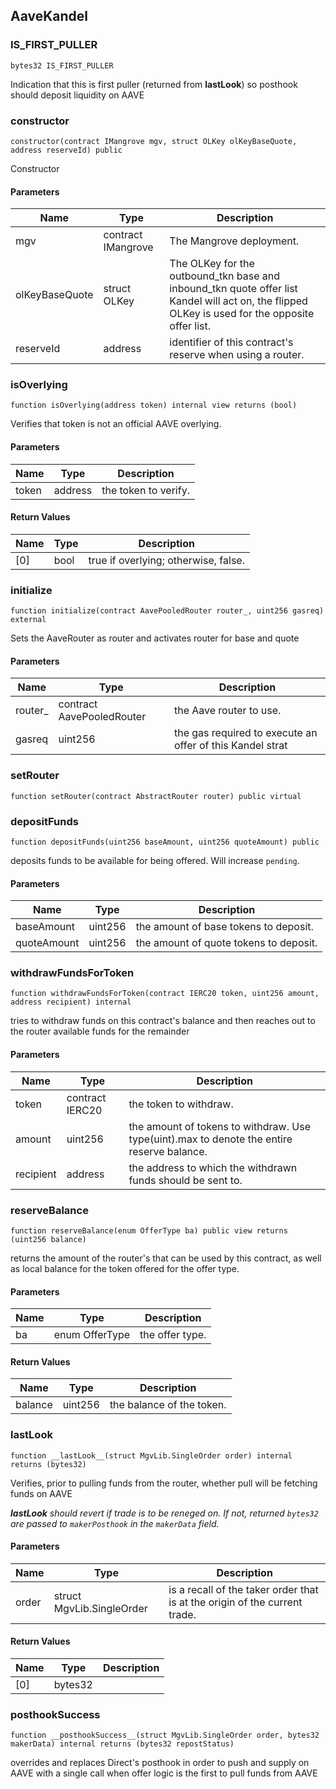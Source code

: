 ## AaveKandel

### IS_FIRST_PULLER

```solidity
bytes32 IS_FIRST_PULLER
```

Indication that this is first puller (returned from __lastLook__) so posthook should deposit liquidity on AAVE

### constructor

```solidity
constructor(contract IMangrove mgv, struct OLKey olKeyBaseQuote, address reserveId) public
```

Constructor

#### Parameters

| Name | Type | Description |
| ---- | ---- | ----------- |
| mgv | contract IMangrove | The Mangrove deployment. |
| olKeyBaseQuote | struct OLKey | The OLKey for the outbound_tkn base and inbound_tkn quote offer list Kandel will act on, the flipped OLKey is used for the opposite offer list. |
| reserveId | address | identifier of this contract's reserve when using a router. |

### isOverlying

```solidity
function isOverlying(address token) internal view returns (bool)
```

Verifies that token is not an official AAVE overlying.

#### Parameters

| Name | Type | Description |
| ---- | ---- | ----------- |
| token | address | the token to verify. |

#### Return Values

| Name | Type | Description |
| ---- | ---- | ----------- |
| [0] | bool | true if overlying; otherwise, false. |

### initialize

```solidity
function initialize(contract AavePooledRouter router_, uint256 gasreq) external
```

Sets the AaveRouter as router and activates router for base and quote

#### Parameters

| Name | Type | Description |
| ---- | ---- | ----------- |
| router_ | contract AavePooledRouter | the Aave router to use. |
| gasreq | uint256 | the gas required to execute an offer of this Kandel strat |

### setRouter

```solidity
function setRouter(contract AbstractRouter router) public virtual
```

### depositFunds

```solidity
function depositFunds(uint256 baseAmount, uint256 quoteAmount) public
```

deposits funds to be available for being offered. Will increase `pending`.

#### Parameters

| Name | Type | Description |
| ---- | ---- | ----------- |
| baseAmount | uint256 | the amount of base tokens to deposit. |
| quoteAmount | uint256 | the amount of quote tokens to deposit. |

### withdrawFundsForToken

```solidity
function withdrawFundsForToken(contract IERC20 token, uint256 amount, address recipient) internal
```

tries to withdraw funds on this contract's balance and then reaches out to the router available funds for the remainder

#### Parameters

| Name | Type | Description |
| ---- | ---- | ----------- |
| token | contract IERC20 | the token to withdraw. |
| amount | uint256 | the amount of tokens to withdraw. Use type(uint).max to denote the entire reserve balance. |
| recipient | address | the address to which the withdrawn funds should be sent to. |

### reserveBalance

```solidity
function reserveBalance(enum OfferType ba) public view returns (uint256 balance)
```

returns the amount of the router's that can be used by this contract, as well as local balance for the token offered for the offer type.

#### Parameters

| Name | Type | Description |
| ---- | ---- | ----------- |
| ba | enum OfferType | the offer type. |

#### Return Values

| Name | Type | Description |
| ---- | ---- | ----------- |
| balance | uint256 | the balance of the token. |

### __lastLook__

```solidity
function __lastLook__(struct MgvLib.SingleOrder order) internal returns (bytes32)
```

Verifies, prior to pulling funds from the router, whether pull will be fetching funds on AAVE

___lastLook__ should revert if trade is to be reneged on. If not, returned `bytes32` are passed to `makerPosthook` in the `makerData` field._

#### Parameters

| Name | Type | Description |
| ---- | ---- | ----------- |
| order | struct MgvLib.SingleOrder | is a recall of the taker order that is at the origin of the current trade. |

#### Return Values

| Name | Type | Description |
| ---- | ---- | ----------- |
| [0] | bytes32 |  |

### __posthookSuccess__

```solidity
function __posthookSuccess__(struct MgvLib.SingleOrder order, bytes32 makerData) internal returns (bytes32 repostStatus)
```

overrides and replaces Direct's posthook in order to push and supply on AAVE with a single call when offer logic is the first to pull funds from AAVE


